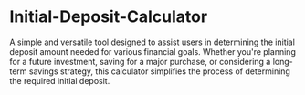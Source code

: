 # Initial-Deposit-Calculator
A simple and versatile tool designed to assist users in determining the initial deposit amount needed for various financial goals. Whether you're planning for a future investment, saving for a major purchase, or considering a long-term savings strategy, this calculator simplifies the process of determining the required initial deposit.

